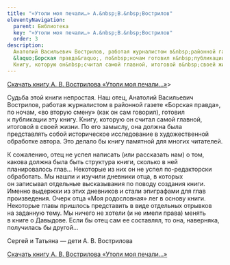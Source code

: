 ```yaml
---
title: "«Утоли моя печали…» А.&nbsp;В.&nbsp;Вострилов"
eleventyNavigation:
  parent: Библиотека
  key: "«Утоли моя печали…» А.&nbsp;В.&nbsp;Вострилов"
  order: 3
description:
  Анатолий Васильевич Вострилов, работая журналистом в&nbsp;районной газете
  &laquo;Борская правда&raquo;, по&nbsp;ночам готовил к&nbsp;публикации эту книгу.
  Книгу, которую он&nbsp;считал самой главной, итоговой в&nbsp;своей жизни.
---
```


[Скачать книгу А. В. Вострилова «Утоли моя печали…»](https://drive.google.com/file/d/1zfhY_kdi0Wt2HqPAQH7GymYT5axaFbmB/view?usp=sharing)>

Судьба этой книги непростая. Наш отец, Анатолий Васильевич Вострилов, работая журналистом в&nbsp;районной газете &laquo;Борская правда&raquo;, по&nbsp;ночам, &laquo;во&nbsp;вторую смену&raquo; (как он&nbsp;сам говорил), готовил к&nbsp;публикации эту книгу. Книгу, которую он&nbsp;считал самой главной, итоговой в&nbsp;своей жизни. По&nbsp;его замыслу, она должна была представлять собой историческое исследование в&nbsp;художественной обработке автора. Это делало&nbsp;бы книгу памятной для многих читателей.</p><p>К&nbsp;сожалению, отец не&nbsp;успел написать (или рассказать нам) о&nbsp;том, какова должна была быть структура книги, сколько в&nbsp;ней планировалось глав&hellip; Некоторые из&nbsp;них он&nbsp;не&nbsp;успел <nobr>по-редакторски</nobr> обработать. Мы&nbsp;нашли и&nbsp;изучили дневники отца, в&nbsp;которых он&nbsp;записывал отдельные высказывания по&nbsp;поводу создания книги. Именно выдержки из&nbsp;этих дневников и&nbsp;стали эпиграфами для глав произведения. Очерк отца &laquo;Моя родословная&raquo; лег в&nbsp;основу книги. Некоторые главы пришлось представить в&nbsp;виде отдельных отрывков на&nbsp;заданную тему. Мы&nbsp;ничего не&nbsp;хотели (и&nbsp;не&nbsp;имели права) менять в&nbsp;книге о&nbsp;Давыдове. Если&nbsp;бы отец сам ее&nbsp;составлял, то&nbsp;она, наверняка, получилась&nbsp;бы другой&hellip;

Сергей и&nbsp;Татьяна&nbsp;&mdash; дети <nobr>А. В. Вострилова</nobr>

[Скачать книгу А. В. Вострилова «Утоли моя печали…»](https://drive.google.com/file/d/1zfhY_kdi0Wt2HqPAQH7GymYT5axaFbmB/view?usp=sharing)
